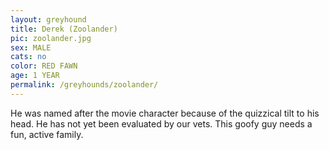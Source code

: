 ```yaml
---
layout: greyhound
title: Derek (Zoolander)
pic: zoolander.jpg
sex: MALE
cats: no
color: RED FAWN
age: 1 YEAR
permalink: /greyhounds/zoolander/
---
```


He was named after the movie character because of the quizzical tilt to his head.  He has not yet been evaluated by our
vets.  This goofy guy needs a fun, active family.
